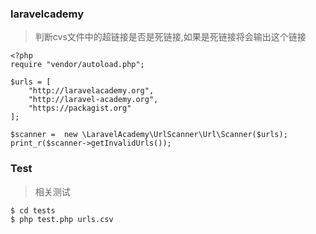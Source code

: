 ### laravelcademy
 > 判断cvs文件中的超链接是否是死链接,如果是死链接将会输出这个链接
 
 ````
 <?php
 require "vendor/autoload.php";
 
 $urls = [
     "http://laravelacademy.org",
     "http://laravel-academy.org",
     "https://packagist.org"
 ];
 
 $scanner =  new \LaravelAcademy\UrlScanner\Url\Scanner($urls);
 print_r($scanner->getInvalidUrls());
 ````
 
### Test
>相关测试
````
$ cd tests
$ php test.php urls.csv
````